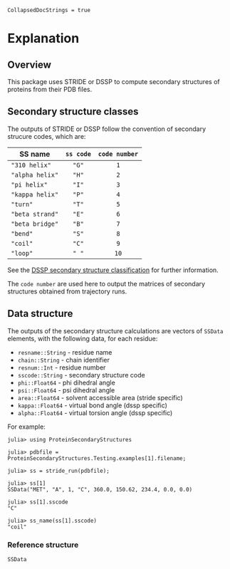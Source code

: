 ```@meta
CollapsedDocStrings = true
```

# Explanation

## Overview

This package uses STRIDE or DSSP to compute secondary structures of proteins from their PDB files.

## Secondary structure classes

The outputs of STRIDE or DSSP follow the convention of secondary strucure codes, which are:

| SS name             | `ss code`    |`code number` |
|---------------------|:------------:|:------------:|
| `"310 helix"`       | `"G"`        | `1`          | 
| `"alpha helix"`     | `"H"`        | `2`          |
| `"pi helix"`        | `"I"`        | `3`          |
| `"kappa helix"`     | `"P"`        | `4`          |
| `"turn"`            | `"T"`        | `5`          |
| `"beta strand"`     | `"E"`        | `6`          |
| `"beta bridge"`     | `"B"`        | `7`          |
| `"bend"`            | `"S"`        | `8`          |
| `"coil"`            | `"C"`        | `9`          |
| `"loop"`            | `" "`        | `10`         |

See the [DSSP secondary structure classification](https://pdb-redo.eu/dssp/about) for further information.

The `code number` are used here to output the matrices of secondary structures obtained
from trajectory runs. 

## Data structure

The outputs of the secondary structure calculations are vectors of `SSData` elements, with the following data, for each residue:

* `resname::String` - residue name
* `chain::String` - chain identifier
* `resnum::Int` - residue number
* `sscode::String` - secondary structure code
* `phi::Float64` - phi dihedral angle
* `psi::Float64` - psi dihedral angle
* `area::Float64` - solvent accessible area (stride specific)
* `kappa::Float64` - virtual bond angle (dssp specific)
* `alpha::Float64` - virtual torsion angle (dssp specific)

For example: 

```jldoctest
julia> using ProteinSecondaryStructures

julia> pdbfile = ProteinSecondaryStructures.Testing.examples[1].filename;

julia> ss = stride_run(pdbfile);

julia> ss[1]
SSData("MET", "A", 1, "C", 360.0, 150.62, 234.4, 0.0, 0.0)

julia> ss[1].sscode
"C"

julia> ss_name(ss[1].sscode)
"coil"
```

### Reference structure

```@docs
SSData
```


